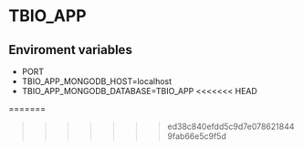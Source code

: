 # TBIO_APP

## Enviroment variables

* PORT
* TBIO_APP_MONGODB_HOST=localhost
* TBIO_APP_MONGODB_DATABASE=TBIO_APP
<<<<<<< HEAD

=======
>>>>>>> ed38c840efdd5c9d7e0786218449fab66e5c9f5d

